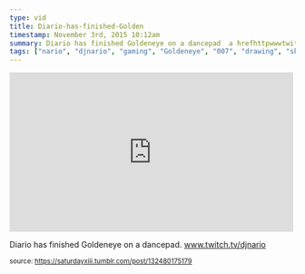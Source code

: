 ```yaml
---
type: vid
title: Diario-has-finished-Golden
timestamp: November 3rd, 2015 10:12am
summary: Diario has finished Goldeneye on a dancepad  a hrefhttpwwwtwitchtvdjnario targetblankwwwtwitchtvdjnarioa p 
tags: ["nario", "djnario", "gaming", "Goldeneye", "007", "drawing", "sketch", "art"]
---
```

<iframe width="500" height="281"  id="youtube_iframe" src="https://www.youtube.com/embed/8iN0q967S3c?feature=oembed&amp;enablejsapi=1&amp;origin=http://safe.txmblr.com&amp;wmode=opaque" frameborder="0" allow="accelerometer; autoplay; clipboard-write; encrypted-media; gyroscope; picture-in-picture" allowfullscreen></iframe>                    
                                            
Diario has finished Goldeneye on a dancepad.  <a href="http://www.twitch.tv/djnario" target="_blank">www.twitch.tv/djnario</a> 
 
                                                    
<small>source: https://saturdayxiii.tumblr.com/post/132480175179</small>
